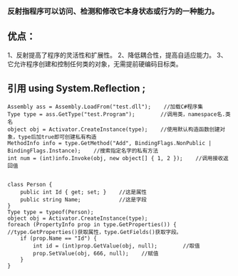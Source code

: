 ### 反射指程序可以访问、检测和修改它本身状态或行为的一种能力。
## 优点：
1、反射提高了程序的灵活性和扩展性。
2、降低耦合性，提高自适应能力。
3、它允许程序创建和控制任何类的对象，无需提前硬编码目标类。

## 引用 using System.Reflection ; 
```
Assembly ass = Assembly.LoadFrom("test.dll");    //加载C#程序集
Type type = ass.GetType("test.Program");        //调用类，namespace名.类名
object obj = Activator.CreateInstance(type);    //使用默认构造函数创建对象，type后加true即可创建私有构造
MethodInfo info = type.GetMethod("Add", BindingFlags.NonPublic | BindingFlags.Instance);    //搜索指定名字的私有方法
int num = (int)info.Invoke(obj, new object[] { 1, 2 });    //调用接收返回值


class Person {
    public int Id { get; set; }    //这是属性
    public string Name;            //这是字段
}
Type type = typeof(Person);
object obj = Activator.CreateInstance(type);
foreach (PropertyInfo prop in type.GetProperties()) {        //type.GetProperties()获取属性，type.GetFields()获取字段。
    if (prop.Name == "Id") {
        int id = (int)prop.GetValue(obj, null);        //取值
        prop.SetValue(obj, 666, null);    //赋值
    }
}
